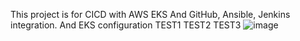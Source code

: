 This project is for CICD with AWS EKS
And GitHub, Ansible, Jenkins integration.
And EKS configuration
TEST1
TEST2
TEST3
![image](https://user-images.githubusercontent.com/35370115/150634956-54357760-c5b9-445c-b444-5b69e98e83b8.png)
